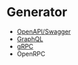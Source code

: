 # Generator

- [OpenAPI/Swagger](../open-api/README.md)
- [GraphQL](../graphql/README.md)
- [gRPC](../protocol-buffer/README.md)
- OpenRPC